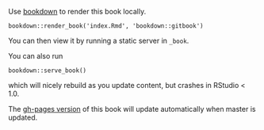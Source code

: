 
Use [bookdown](https://bookdown.org/yihui/bookdown/) to render this book locally.

```
bookdown::render_book('index.Rmd', 'bookdown::gitbook')
```

You can then view it by running a static server in `_book`.

You can also run

```
bookdown::serve_book()
```

which will nicely rebuild as you update content, but crashes in RStudio < 1.0.

The [gh-pages version](https://houstonusers.github.io/intro-to-R-guide/) of this book will update automatically when master is updated.